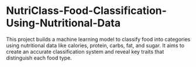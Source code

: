 # NutriClass-Food-Classification-Using-Nutritional-Data
This project builds a machine learning model to classify food into categories using nutritional data like calories, protein, carbs, fat, and sugar. It aims to create an accurate classification system and reveal key traits that distinguish each food type.
